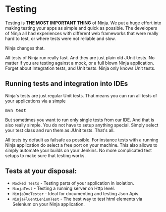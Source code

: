 Testing
=======

Testing is <b>THE MOST IMPORTANT THING</b> of Ninja. We put a huge effort into making testing your apps
as simple and quick as possible. The developers of Ninja all had experiences with different web frameworks
that were really hard to test, or where tests were not reliable and slow.

Ninja changes that. 

All tests of Ninja run really fast. And they are just plain old JUnit tests. No matter if you are testing against
a mock, or a full blown Ninja application. Forget about Integration tests, and Unit tests. Ninja only knows Unit tests.


Running tests and integration into IDEs
---------------------------------------

Ninja's tests are just regular Unit tests. That means you can run all tests of your applications via a simple

<pre class="prettyprint">
mvn test
</pre>

But sometimes you want to run only single tests from our IDE. And that is also really simple. You do not have to setup
anything special. Simply select your test class and run them as JUnit tests. That's all.

All tests by default as failsafe as possible. For instance tests with a running Ninja application do select
a free port on your machine. This also allows to simply automate your builds on your Jenkins. No more complicated
test setups to make sure that testing works. 


Tests at your disposal:
-----------------------

 * <code>Mocked Tests</code> - Testing parts of your application in isolation.
 * <code>NinjaTest</code> - Testing a running server on Http level.
 * <code>NinjaDocTester</code> - Ideal for documenting and testing Json Apis.
 * <code>NinjaFluentLeniumTest</code> - The best way to test html elements via Selenium on your Ninja application.
